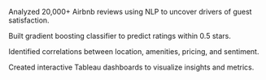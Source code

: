 Analyzed 20,000+ Airbnb reviews using NLP to uncover drivers of guest satisfaction. 

Built gradient boosting classifier to predict ratings within 0.5 stars.

 Identified correlations between location, amenities, pricing, and sentiment. 

Created interactive Tableau dashboards to visualize insights and metrics.
